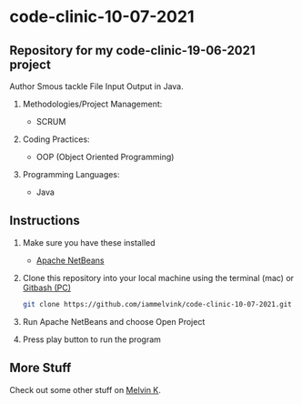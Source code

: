 # code-clinic-10-07-2021

## Repository for my code-clinic-19-06-2021 project

Author Smous tackle File Input Output in Java.

1. Methodologies/Project Management:
   - SCRUM
2. Coding Practices:

   - OOP (Object Oriented Programming)

3. Programming Languages:
   - Java

## Instructions

1. Make sure you have these installed

   - [Apache NetBeans](https://netbeans.apache.org/download/index.html 'Apache NetBeans')

2. Clone this repository into your local machine using the terminal (mac) or
   [Gitbash (PC)](https://git-scm.com/download/win 'Gitbash (PC)')

   ```bash
   git clone https://github.com/iammelvink/code-clinic-10-07-2021.git
   ```

3. Run Apache NetBeans and choose Open Project

4. Press play button to run the program

## More Stuff

Check out some other stuff on
[Melvin K](https://github.com/iammelvink 'Melvin K GitHub page').
